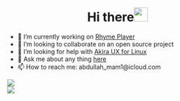 <h1 align="center">Hi there<img width="32px" src="https://camo.githubusercontent.com/e8e7b06ecf583bc040eb60e44eb5b8e0ecc5421320a92929ce21522dbc34c891/68747470733a2f2f6d656469612e67697068792e636f6d2f6d656469612f6876524a434c467a6361737252346961377a2f67697068792e676966"/>
</h1>

<ul>
  <li>🔭 I’m currently working on <a href="https://github.com/Abdallah-Moh/Rhyme-Player">Rhyme Player</a></li>
  <li>👯 I’m looking to collaborate on an open source project</li>
  <li>🤔 I’m looking for help with <a href="https://github.com/akiraux/akira">Akira UX for Linux</a></li>
  <li>💬 Ask me about any thing <a href="https://github.com/Abdallah-Moh/Abdallah-Moh/issues">here</a></li>
  <li>📫 How to reach me: abdullah_mam1@icloud.com</a></li>
</ul>

<img src="https://github-readme-stats.vercel.app/api/top-langs/?username=Abdallah-Moh&layout=compact"/>
<br/>
<img src="https://github-readme-stats.vercel.app/api?username=Abdallah-Moh&show_icons=true&layout=compact"/>
